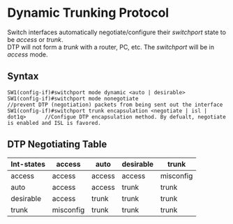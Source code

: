 # Dynamic Trunking Protocol
Switch interfaces automatically negotiate/configure their _switchport_ state to be _access_ or _trunk_.  
DTP will not form a _trunk_ with a router, PC, etc. The _switchport_ will be in _access_ mode.

## Syntax
```
SW1(config-if)#switchport mode dynamic <auto | desirable>
SW1(config-if)#switchport mode nonegotiate                                   //prevent DTP (negotiation) packets from being sent out the interface
SW1(config-if)#switchport trunk encapsulation <negotiate | isl | dot1q>      //Configue DTP encapsulation method. By defualt, negotiate is enabled and ISL is favored.
```
## DTP Negotiating Table
Int-states | access | auto | desirable | trunk |
---|---|---|---|---|
access | access | access | access | misconfig |
auto | access | access | trunk | trunk |
desirable | access | trunk | trunk | trunk |
trunk | misconfig | trunk | trunk | trunk |
